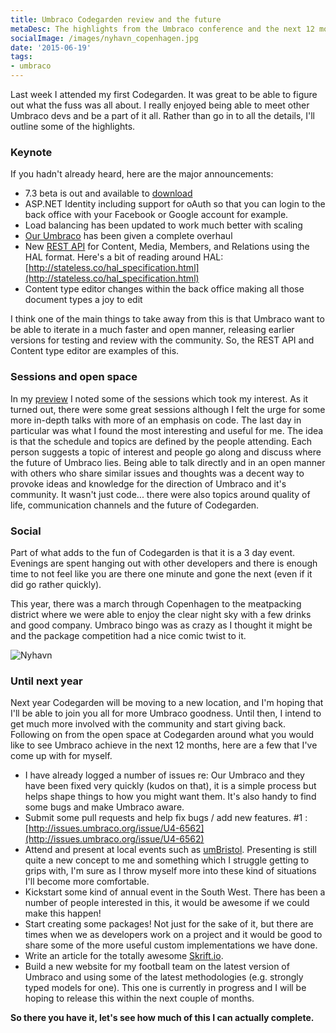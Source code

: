 ```yaml
---
title: Umbraco Codegarden review and the future
metaDesc: The highlights from the Umbraco conference and the next 12 months.
socialImage: /images/nyhavn_copenhagen.jpg
date: '2015-06-19'
tags: 
- umbraco
---
```


Last week I attended my first Codegarden. It was great to be able to figure out what the fuss was all about. I really enjoyed being able to meet other Umbraco devs and be a part of it all. 
Rather than go in to all the details, I'll outline some of the highlights.

### Keynote

If you hadn't already heard, here are the major announcements:

- 7.3 beta is out and available to [download](https://www.nuget.org/packages/UmbracoCms/7.3.0-beta)
- ASP.NET Identity including support for oAuth so that you can login to the back office with your Facebook or Google account for example.
- Load balancing has been updated to work much better with scaling
- [Our Umbraco](https://our.umbraco.org/) has been given a complete overhaul
- New [REST API](https://www.nuget.org/packages/UmbracoCms.RestApi/) for Content, Media, Members, and Relations using the HAL format. Here's a bit of reading around HAL: [http://stateless.co/hal_specification.html](http://stateless.co/hal_specification.html)
- Content type editor changes within the back office making all those document types a joy to edit 

I think one of the main things to take away from this is that Umbraco want to be able to iterate in a much faster and open manner, releasing earlier versions for testing and review with the community. So, the REST API and Content type editor are examples of this. 

### Sessions and open space

In my [preview](http://tcmorris.net/blog/codegarden15-preview/) I noted some of the sessions which took my interest. As it turned out, there were some great sessions although I felt the urge for some more in-depth talks with more of an emphasis on code. The last day in particular was what I found the most interesting and useful for me. The idea is that the schedule and topics are defined by the people attending. Each person suggests a topic of interest and people go along and discuss where the future of Umbraco lies. Being able to talk directly and in an open manner with others who share similar issues and thoughts was a decent way to provoke ideas and knowledge for the direction of Umbraco and it's community. It wasn't just code... there were also topics around quality of life, communication channels and the future of Codegarden. 

### Social

Part of what adds to the fun of Codegarden is that it is a 3 day event. Evenings are spent hanging out with other developers and there is enough time to not feel like you are there one minute and gone the next (even if it did go rather quickly).

This year, there was a march through Copenhagen to the meatpacking district where we were able to enjoy the clear night sky with a few drinks and good company. Umbraco bingo was as crazy as I thought it might be and the package competition had a nice comic twist to it.

![Nyhavn](/public/images/nyhavn_copenhagen.jpg)

### Until next year

Next year Codegarden will be moving to a new location, and I'm hoping that I'll be able to join you all for more Umbraco goodness. Until then, I intend to get much more involved with the community and start giving back. Following on from the open space at Codegarden around what you would like to see Umbraco achieve in the next 12 months, here are a few that I've come up with for myself.

- I have already logged a number of issues re: Our Umbraco and they have been fixed very quickly (kudos on that), it is a simple process but helps shape things to how you might want them. It's also handy to find some bugs and make Umbraco aware.
- Submit some pull requests and help fix bugs / add new features. #1 : [http://issues.umbraco.org/issue/U4-6562](http://issues.umbraco.org/issue/U4-6562)
- Attend and present at local events such as [umBristol](http://www.meetup.com/umBristol/). Presenting is still quite a new concept to me and something which I struggle getting to grips with, I'm sure as I throw myself more into these kind of situations I'll become more comfortable. 
- Kickstart some kind of annual event in the South West. There has been a number of people interested in this, it would be awesome if we could make this happen!
- Start creating some packages! Not just for the sake of it, but there are times when we as developers work on a project and it would be good to share some of the more useful custom implementations we have done.
- Write an article for the totally awesome [Skrift.io](http://skrift.io/).
- Build a new website for my football team on the latest version of Umbraco and using some of the latest methodologies (e.g. strongly typed models for one). This one is currently in progress and I will be hoping to release this within the next couple of months.

**So there you have it, let's see how much of this I can actually complete.**